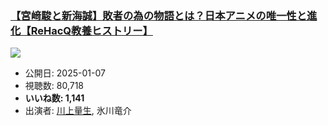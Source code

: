 ### [【宮﨑駿と新海誠】敗者の為の物語とは？日本アニメの唯一性と進化【ReHacQ教養ヒストリー】](https://www.youtube.com/watch?v=yYbttR8uLXY)
[![](https://img.youtube.com/vi/yYbttR8uLXY/sddefault.jpg)](https://www.youtube.com/watch?v=yYbttR8uLXY)
-   公開日: 2025-01-07
-   視聴数: 80,718
-   **いいね数: 1,141**
-   出演者: [川上量生](/rehacq_fan/people/川上量生 "wikilink"), 氷川竜介
